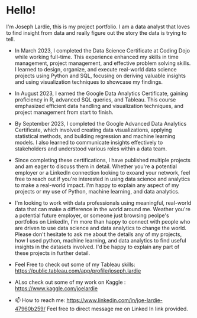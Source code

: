 # **Hello!**
I'm Joseph Lardie, this is my project portfolio. I am a data analyst that loves to find insight from data and really figure out the story the data is trying to tell.
- In March 2023, I completed the Data Science Certificate at Coding Dojo while working full-time. This experience enhanced my skills in time management, project management, and effective problem solving skills. I learned to design, organize, and execute real-world data science projects using Python and SQL, focusing on deriving valuable insights and using visualization techniques to showcase my findings.

- In August 2023, I earned the Google Data Analytics Certificate, gaining proficiency in R, advanced SQL queries, and Tableau. This course emphasized efficient data handling and visualization techniques, and project management from start to finish.

- By September 2023, I completed the Google Advanced Data Analytics Certificate, which involved creating data visualizations, applying statistical methods, and building regression and machine learning models. I also learned to communicate insights effectively to stakeholders and understood various roles within a data team.

- Since completing these certifications, I have published multiple projects and am eager to discuss them in detail. Whether you're a potential employer or a LinkedIn connection  looking to exoand your network, feel free to reach out if you're interested in using data science and analytics to make a real-world impact. I'm happy to explain any aspect of my projects or my use of Python, machine learning, and data analytics.

- I'm looking to work with data professionals using meaningful, real-world data that can make a difference in the world around me. Weather you're a potential future employer, or someone just browsing peolpe's portfolios on LinkedIn, I'm more than happy to connect with people who are driven to use data science and data analytics to change the world. Please don't hesitate to ask me about the details any of my projects, how I used python, machine learning, and data analytics to find useful insights in the datasets involved. I'd be happy to explain any part of these projects in further detail.

- Feel Free to check out some of my Tableau skills:  https://public.tableau.com/app/profile/joseph.lardie

- ALso check out some of my work on Kaggle :  https://www.kaggle.com/joelardie

- 📫 How to reach me: https://www.linkedin.com/in/joe-lardie-47960b259/  Feel free to direct message me on Linked In link provided.
